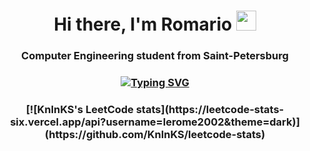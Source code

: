  <h1 align="center">Hi there, I'm Romario</a> 
<img src="https://github.com/blackcater/blackcater/raw/main/images/Hi.gif" height="32"/></h1>
<h3 align="center">Computer Engineering student from Saint-Petersburg</h3>

<h3 align="center"><a href="https://git.io/typing-svg"><img src="https://readme-typing-svg.herokuapp.com?font=Fira+Code&pause=1000&color=CA6E0A&center=true&random=false&width=435&lines=Java+enjoyer+" alt="Typing SVG" /></a></h3>

<h3 align="center">
  [![KnlnKS's LeetCode stats](https://leetcode-stats-six.vercel.app/api?username=lerome2002&theme=dark)](https://github.com/KnlnKS/leetcode-stats)
</h3>
